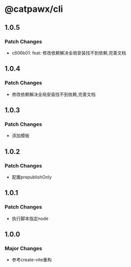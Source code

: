 # @catpawx/cli

## 1.0.5

### Patch Changes

- c606b01: feat: 修改依赖解决全局安装找不到依赖,完善文档

## 1.0.4

### Patch Changes

- 修改依赖解决全局安装找不到依赖,完善文档

## 1.0.3

### Patch Changes

- 添加模板

## 1.0.2

### Patch Changes

- 配置prepublishOnly

## 1.0.1

### Patch Changes

- 执行脚本指定node

## 1.0.0

### Major Changes

- 参考create-vite重构
